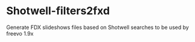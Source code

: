 # Shotwell-filters2fxd
Generate FDX slideshows files based on Shotwell searches to be used by freevo 1.9x
